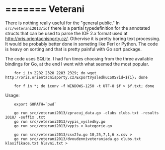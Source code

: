=======
Veterani
========

There is nothing really useful for the "general public." In `src/veterani2013/iof` there is a partial typedefinition for the annotated structs that can be used to parse the IOF 2.x format used at http://oris.orientacnisporty.cz/. Othervise it is pretty boring text processing. It would be probably better done in someting like Perl or Python. The code is heavy on sorting and that is pretty painful with Go sort package.

The code uses SQLite. I had fun times choosing from the three available bindings for Go, at the end I went with what seemed the most popular.


        for i in 2282 2328 2283 2329; do wget http://oris.orientacnisporty.cz/ExportVysledkuCSOS?id=${i}; done
        
        for f in *; do iconv -f WINDOWS-1250 -t UTF-8 $f > $f.txt; done

Usage:

        export GOPATH=`pwd`

        go run src/veterani2013/zpracuj_data.go -clubs clubs.txt -results 2018/ -suffix .txt
        go run src/veterani2013/vypis_vysledky.go
        go run src/veterani2013/vypis_v_kategorie.go

        go run src/veterani2013/csv2fw.go 10,25,7,1,6 x.csv >
        go run src/veterani2013/dvoudenniveteraniada.go clubs.txt klasifikace.txt hlavni.txt >